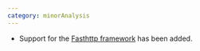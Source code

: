 ```yaml
---
category: minorAnalysis
---
```

* Support for the [Fasthttp framework](https://github.com/valyala/fasthttp/) has been added.